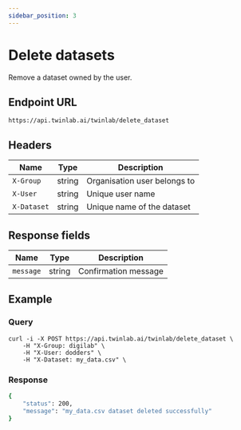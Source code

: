 ```yaml
---
sidebar_position: 3
---
```


# Delete datasets

Remove a dataset owned by the user.

## Endpoint URL

`https://api.twinlab.ai/twinlab/delete_dataset`

## Headers

| Name        | Type   | Description                  |
| ----------- | ------ | ---------------------------- |
| `X-Group`   | string | Organisation user belongs to |
| `X-User`    | string | Unique user name             |
| `X-Dataset` | string | Unique name of the dataset   |

## Response fields

| Name      | Type   | Description          |
| --------- | ------ | -------------------- |
| `message` | string | Confirmation message |

## Example

### Query

```shell
curl -i -X POST https://api.twinlab.ai/twinlab/delete_dataset \
    -H "X-Group: digilab" \
    -H "X-User: dodders" \
    -H "X-Dataset: my_data.csv" \
```

### Response

```bash
{
    "status": 200,
    "message": "my_data.csv dataset deleted successfully"
}
```

